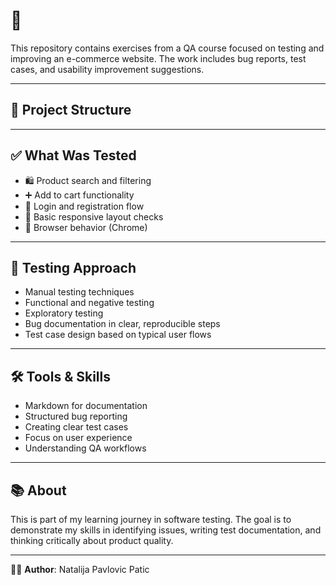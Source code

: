 # 🛒 
This repository contains exercises from a QA course focused on testing and improving an e-commerce website. The work includes bug reports, test cases, and usability improvement suggestions.

---

## 📂 Project Structure

---

## ✅ What Was Tested

- 🛍 Product search and filtering  
- ➕ Add to cart functionality  
- 🔐 Login and registration flow   
- 📱 Basic responsive layout checks  
- 🔄 Browser behavior (Chrome)

---

## 🧪 Testing Approach

- Manual testing techniques  
- Functional and negative testing  
- Exploratory testing  
- Bug documentation in clear, reproducible steps  
- Test case design based on typical user flows

---

## 🛠 Tools & Skills

- Markdown for documentation  
- Structured bug reporting  
- Creating clear test cases  
- Focus on user experience  
- Understanding QA workflows

---

## 📚 About

This is part of my learning journey in software testing. The goal is to demonstrate my skills in identifying issues, writing test documentation, and thinking critically about product quality.

---

👩‍💻 **Author**: Natalija Pavlovic Patic





